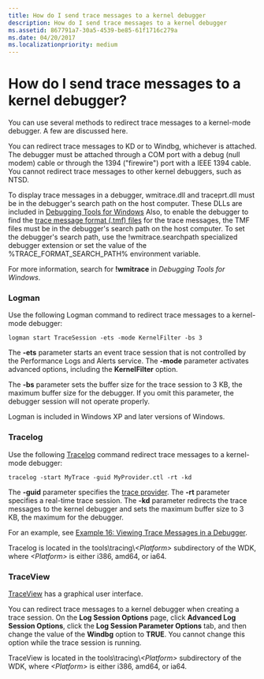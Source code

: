 ```yaml
---
title: How do I send trace messages to a kernel debugger
description: How do I send trace messages to a kernel debugger
ms.assetid: 867791a7-30a5-4539-be85-61f1716c279a
ms.date: 04/20/2017
ms.localizationpriority: medium
---
```


# How do I send trace messages to a kernel debugger?


You can use several methods to redirect trace messages to a kernel-mode debugger. A few are discussed here.

You can redirect trace messages to KD or to Windbg, whichever is attached. The debugger must be attached through a COM port with a debug (null modem) cable or through the 1394 ("firewire") port with a IEEE 1394 cable. You cannot redirect trace messages to other kernel debuggers, such as NTSD.

To display trace messages in a debugger, wmitrace.dll and traceprt.dll must be in the debugger's search path on the host computer. These DLLs are included in [Debugging Tools for Windows](https://go.microsoft.com/fwlink/p/?linkid=8708) Also, to enable the debugger to find the [trace message format (.tmf) files](trace-message-format-file.md) for the trace messages, the TMF files must be in the debugger's search path on the host computer. To set the debugger's search path, use the !wmitrace.searchpath specialized debugger extension or set the value of the %TRACE\_FORMAT\_SEARCH\_PATH% environment variable.

For more information, search for **!wmitrace** in *Debugging Tools for Windows*.

### <span id="logman"></span><span id="LOGMAN"></span>Logman

Use the following Logman command to redirect trace messages to a kernel-mode debugger:

```
logman start TraceSession -ets -mode KernelFilter -bs 3
```

The **-ets** parameter starts an event trace session that is not controlled by the Performance Logs and Alerts service. The **-mode** parameter activates advanced options, including the **KernelFilter** option.

The **-bs** parameter sets the buffer size for the trace session to 3 KB, the maximum buffer size for the debugger. If you omit this parameter, the debugger session will not operate properly.

Logman is included in Windows XP and later versions of Windows.

### <span id="tracelog"></span><span id="TRACELOG"></span>Tracelog

Use the following [Tracelog](tracelog.md) command redirect trace messages to a kernel-mode debugger:

```
tracelog -start MyTrace -guid MyProvider.ctl -rt -kd
```

The **-guid** parameter specifies the [trace provider](trace-provider.md). The **-rt** parameter specifies a real-time trace session. The **-kd** parameter redirects the trace messages to the kernel debugger and sets the maximum buffer size to 3 KB, the maximum for the debugger.

For an example, see [Example 16: Viewing Trace Messages in a Debugger](example-16--viewing-trace-messages-in-a-debugger.md).

Tracelog is located in the tools\\tracing\\*&lt;Platform&gt;* subdirectory of the WDK, where *&lt;Platform&gt;* is either i386, amd64, or ia64.

### <span id="traceview"></span><span id="TRACEVIEW"></span>TraceView

[TraceView](traceview.md) has a graphical user interface.

You can redirect trace messages to a kernel debugger when creating a trace session. On the **Log Session Options** page, click **Advanced Log Session Options**, click the **Log Session Parameter Options** tab, and then change the value of the **Windbg** option to **TRUE**. You cannot change this option while the trace session is running.

TraceView is located in the tools\\tracing\\*&lt;Platform&gt;* subdirectory of the WDK, where *&lt;Platform&gt;* is either i386, amd64, or ia64.

 

 





